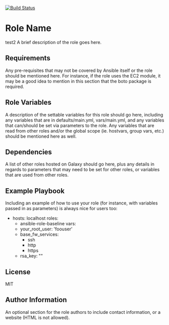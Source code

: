[![Build Status](https://travis-ci.org/vegantofuboy/ansible_role_baseline.svg?branch=main)](https://travis-ci.org/vegantofuboy/ansible_role_baseline)

Role Name
=========
test2
A brief description of the role goes here.

Requirements
------------

Any pre-requisites that may not be covered by Ansible itself or the role should be mentioned here. For instance, if the role uses the EC2 module, it may be a good idea to mention in this section that the boto package is required.

Role Variables
--------------

A description of the settable variables for this role should go here, including any variables that are in defaults/main.yml, vars/main.yml, and any variables that can/should be set via parameters to the role. Any variables that are read from other roles and/or the global scope (ie. hostvars, group vars, etc.) should be mentioned here as well.

Dependencies
------------

A list of other roles hosted on Galaxy should go here, plus any details in regards to parameters that may need to be set for other roles, or variables that are used from other roles.

Example Playbook
----------------

Including an example of how to use your role (for instance, with variables passed in as parameters) is always nice for users too:

- hosts: localhost
  roles:
    - ansible-role-baseline
  vars:
    - your_root_user: 'foouser'
    - base_fw_services:
       - ssh
       - http
       - https
    - rsa_key: ""

License
-------

MIT

Author Information
------------------

An optional section for the role authors to include contact information, or a website (HTML is not allowed).
